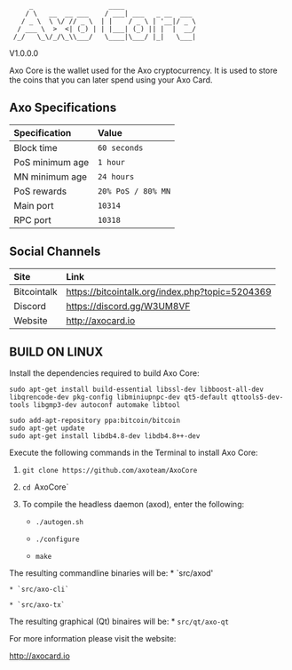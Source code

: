 ```
     _                   ____
    / \   __  __ ___    / ___| ___   _ __  ___ 
   / _ \  \ \/ // _ \  | |    / _ \ | '__|/ _ \
  / ___ \  >  <| (_) | | |___| (_) || |  |  __/
 /_/   \_\/_/\_\\___/   \____|\___/ |_|   \___|
```
V1.0.0.0

Axo Core is the wallet used for the Axo cryptocurrency. It is used to store the coins that you can later spend using your Axo Card.


## Axo Specifications

| Specification | Value |
|:-----------|:-----------|
| Block time | `60 seconds` |
| PoS minimum age | `1 hour` |
| MN minimum age| `24 hours` |
| PoS rewards | `20% PoS / 80% MN`|
| Main port | `10314` |
| RPC port | `10318` |

## Social Channels

| Site | Link |
|:-----------|:-----------|
| Bitcointalk | https://bitcointalk.org/index.php?topic=5204369 |
| Discord | https://discord.gg/W3UM8VF |
| Website | http://axocard.io |



BUILD ON LINUX
-----------
Install the dependencies required to build Axo Core:
```
sudo apt-get install build-essential libssl-dev libboost-all-dev libqrencode-dev pkg-config libminiupnpc-dev qt5-default qttools5-dev-tools libgmp3-dev autoconf automake libtool

sudo add-apt-repository ppa:bitcoin/bitcoin
sudo apt-get update
sudo apt-get install libdb4.8-dev libdb4.8++-dev
```
Execute the following commands in the Terminal to install Axo Core:
1. `git clone https://github.com/axoteam/AxoCore`

2. `cd `AxoCore`

3. To compile the headless daemon (axod), enter the following:
    * `./autogen.sh`

    * `./configure`

    * `make`

The resulting commandline binaries will be:
    * `src/axod'

    * `src/axo-cli`

    * `src/axo-tx`

The resulting graphical (Qt) binaires will be:
    * `src/qt/axo-qt`

For more information please visit the website:

http://axocard.io

